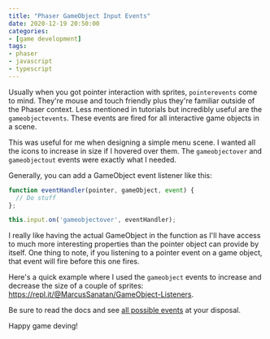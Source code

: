 ```yaml
---
title: "Phaser GameObject Input Events"
date: 2020-12-19 20:50:00
categories:
- [game development]
tags:
- phaser
- javascript
- typescript
---
```


Usually when you got pointer interaction with sprites, `pointerevents` come to mind. They're mouse and touch friendly plus they're familiar outside of the Phaser context. Less mentioned in tutorials but incredibly useful are the `gameobjectevents`. These events are fired for all interactive game objects in a scene.

This was useful for me when designing a simple menu scene. I wanted all the icons to increase in size if I hovered over them. The `gameobjectover` and `gameobjectout` events were exactly what I needed.

Generally, you can add a GameObject event listener like this:

```javascript
function eventHandler(pointer, gameObject, event) {
  // Do stuff
};

this.input.on('gameobjectover', eventHandler);
```

I really like having the actual GameObject in the function as I'll have access to much more interesting properties than the pointer object can provide by itself. One thing to note, if you listening to a pointer event on a game object, that event will fire before this one fires.

Here's a quick example where I used the `gameobject` events to increase and decrease the size of a couple of sprites: <https://repl.it/@MarcusSanatan/GameObject-Listeners>.

Be sure to read the docs and see [all possible events](https://photonstorm.github.io/phaser3-docs/Phaser.Input.Events.html) at your disposal.

Happy game deving!
